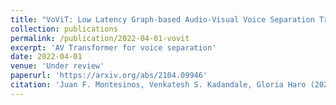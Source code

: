 ```yaml
---
title: "VoViT: Low Latency Graph-based Audio-Visual Voice Separation Transformer"
collection: publications
permalink: /publication/2022-04-01-vovit
excerpt: 'AV Transformer for voice separation'
date: 2022-04-01
venue: 'Under review'
paperurl: 'https://arxiv.org/abs/2104.09946'
citation: 'Juan F. Montesinos, Venkatesh S. Kadandale, Gloria Haro (2022). &quot;VoViT: Low Latency Graph-based Audio-Visual Voice Separation Transformer<i>review</i>'
---
```

